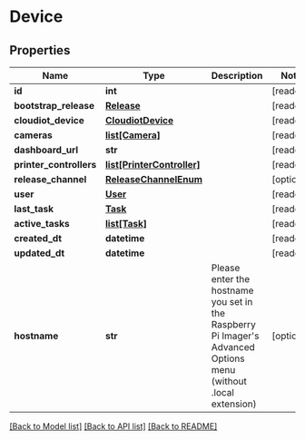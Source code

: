 # Device


## Properties
Name | Type | Description | Notes
------------ | ------------- | ------------- | -------------
**id** | **int** |  | [readonly] 
**bootstrap_release** | [**Release**](Release.md) |  | [readonly] 
**cloudiot_device** | [**CloudiotDevice**](CloudiotDevice.md) |  | [readonly] 
**cameras** | [**list[Camera]**](Camera.md) |  | [readonly] 
**dashboard_url** | **str** |  | [readonly] 
**printer_controllers** | [**list[PrinterController]**](PrinterController.md) |  | [readonly] 
**release_channel** | [**ReleaseChannelEnum**](ReleaseChannelEnum.md) |  | [optional] 
**user** | [**User**](User.md) |  | [readonly] 
**last_task** | [**Task**](Task.md) |  | [readonly] 
**active_tasks** | [**list[Task]**](Task.md) |  | [readonly] 
**created_dt** | **datetime** |  | [readonly] 
**updated_dt** | **datetime** |  | [readonly] 
**hostname** | **str** | Please enter the hostname you set in the Raspberry Pi Imager&#39;s Advanced Options menu (without .local extension) | [optional] 

[[Back to Model list]](../README.md#documentation-for-models) [[Back to API list]](../README.md#documentation-for-api-endpoints) [[Back to README]](../README.md)


